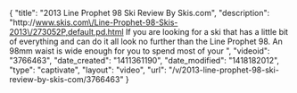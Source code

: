 {
    "title": "2013 Line Prophet 98 Ski Review By Skis.com",
    "description": "http:\/\/www.skis.com\/Line-Prophet-98-Skis-2013\/273052P,default,pd.html  If you are looking for a ski that has a little bit of everything and can do it all look no further than the Line Prophet 98. An 98mm waist is wide enough for you to spend most of your ",
    "videoid": "3766463",
    "date_created": "1411361190",
    "date_modified": "1418182012",
    "type": "captivate",
    "layout": "video",
    "url": "\/v\/2013-line-prophet-98-ski-review-by-skis-com\/3766463"
}